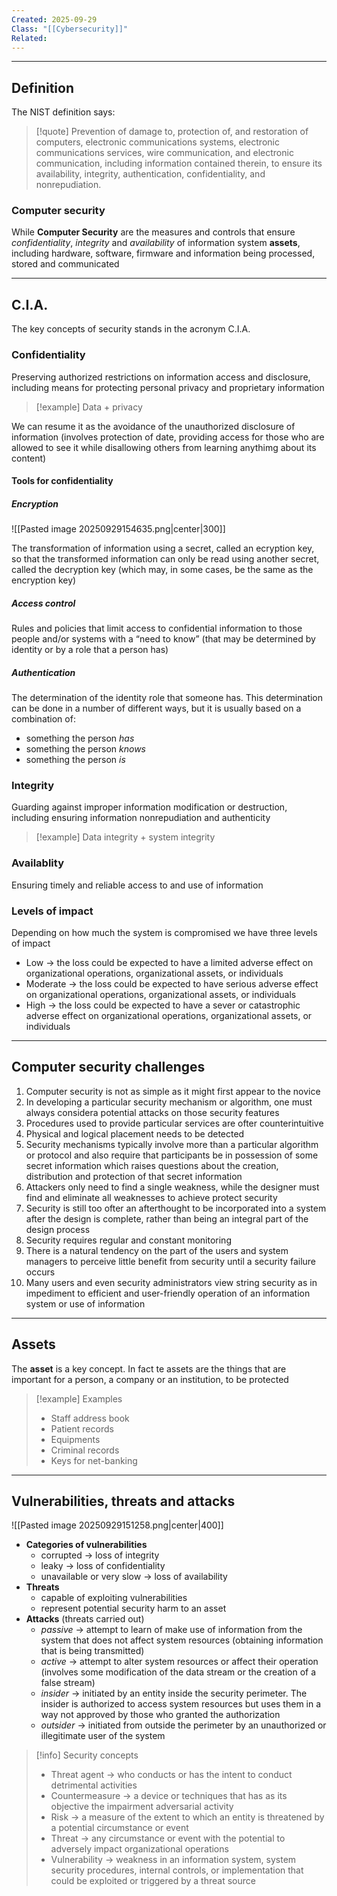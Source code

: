 ```yaml
---
Created: 2025-09-29
Class: "[[Cybersecurity]]"
Related:
---
```

---
## Definition
The NIST definition says:

>[!quote]
>Prevention of damage to, protection of, and restoration of computers, electronic communications systems, electronic communications services, wire communication, and electronic communication, including information contained therein, to ensure its availability, integrity, authentication, confidentiality, and nonrepudiation.

### Computer security
While **Computer Security** are the measures and controls that ensure *confidentiality*, *integrity* and *availability* of information system **assets**, including hardware, software, firmware and information being processed, stored and communicated

---
## C.I.A.
The key concepts of security stands in the acronym C.I.A.
### Confidentiality
Preserving authorized restrictions on information access and disclosure, including means for protecting personal privacy and proprietary information

>[!example] Data + privacy

We can resume it as the avoidance of the unauthorized disclosure of information (involves protection of date, providing access for those who are allowed to see it while disallowing others from learning anythimg about its content)

#### Tools for confidentiality
##### Encryption
![[Pasted image 20250929154635.png|center|300]]

The transformation of information using a secret, called an ecryption key, so that the transformed information can only be read using another secret, called the decryption key (which may, in some cases, be the same as the encryption key)

##### Access control
Rules and policies that limit access to confidential information to those people and/or systems with a “need to know” (that may be determined by identity or by a role that a person has)

##### Authentication
The determination of the identity role that someone has. This determination can be done in a number of different ways, but it is usually based on a combination of:
- something the person *has*
- something the person *knows*
- something the person *is*

### Integrity
Guarding against improper information modification or destruction, including ensuring information nonrepudiation and authenticity

>[!example] Data integrity + system integrity

### Availablity
Ensuring timely and reliable access to and use of information

### Levels of impact
Depending on how much the system is compromised we have three levels of impact
- Low → the loss could be expected to have a limited adverse effect on organizational operations, organizational assets, or individuals
- Moderate → the loss could be expected to have serious adverse effect on organizational operations, organizational assets, or individuals
- High → the loss could be expected to have a sever or catastrophic adverse effect on organizational operations, organizational assets, or individuals

---
## Computer security challenges
1. Computer security is not as simple as it might first appear to the novice
2. In developing a particular security mechanism or algorithm, one must always considera potential attacks on those security features
3. Procedures used to provide particular services are ofter counterintuitive
4. Physical and logical placement needs to be detected
5. Security mechanisms typically involve more than a particular algorithm or protocol and also require that participants be in possession of some secret information which raises questions about the creation, distribution and protection of that secret information
6. Attackers only need to find a single weakness, while the designer must find and eliminate all weaknesses to achieve protect security
7. Security is still too ofter an afterthought to be incorporated into a system after the design is complete, rather than being an integral part of the design process
8. Security requires regular and constant monitoring
9. There is a natural tendency on the part of the users and system managers to perceive little benefit from security until a security failure occurs
10. Many users and even security administrators view string security as in impediment to efficient and user-friendly operation of an information system or use of information

---
## Assets
The **asset** is a key concept. In fact te assets are the things that are important for a person, a company or an institution, to be protected

>[!example] Examples
>- Staff address book
>- Patient records
>- Equipments
>- Criminal records
>- Keys for net-banking

---
## Vulnerabilities, threats and attacks
![[Pasted image 20250929151258.png|center|400]]

- **Categories of vulnerabilities**
	- corrupted → loss of integrity
	- leaky → loss of confidentiality
	- unavailable or very slow → loss of availability
- **Threats**
	- capable of exploiting vulnerabilities
	- represent potential security harm to an asset
- **Attacks** (threats carried out)
	- *passive* → attempt to learn of make use of information from the system that does not affect system resources (obtaining information that is being transmitted)
	- *active* → attempt to alter system resources or affect their operation (involves some modification of the data stream or the creation of a false stream)
	- *insider* → initiated by an entity inside the security perimeter. The insider is authorized to access system resources but uses them in a way not approved by those who granted the authorization
	- *outsider* → initiated from outside the perimeter by an unauthorized or illegitimate user of the system

>[!info] Security concepts
>- Threat agent → who conducts or has the intent to conduct detrimental activities
>- Countermeasure → a device or techniques that has as its objective  the impairment adversarial activity
>- Risk → a measure of the extent to which an entity is threatened by a potential circumstance or event
>- Threat → any circumstance or event with the potential to adversely impact organizational operations
>- Vulnerability → weakness in an information system, system security procedures, internal controls, or implementation that could be exploited or triggered by a threat source

